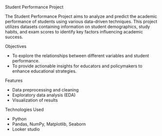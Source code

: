 Student Performance Project

The Student Performance Project aims to analyze and predict the academic performance of students using various data-driven techniques. This project utilizes datasets containing information on student demographics, study habits, and exam scores to identify key factors influencing academic success. 

Objectives
- To explore the relationships between different variables and student performance.
- To provide actionable insights for educators and policymakers to enhance educational strategies.

Features
- Data preprocessing and cleaning
- Exploratory data analysis (EDA)
- Visualization of results

Technologies Used
- Python
- Pandas, NumPy, Matplotlib, Seaborn
- Looker studio

